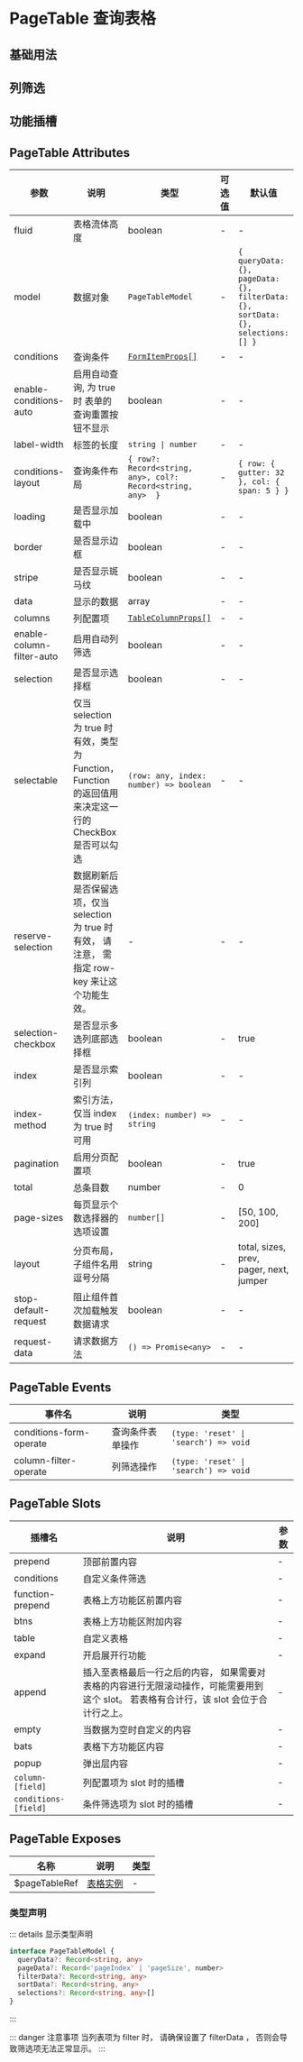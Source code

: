# PageTable 查询表格

## 基础用法

<preview path="../examples/page-table/basic.vue"></preview>

## 列筛选

<preview path="../examples/page-table/filter.vue"></preview>

## 功能插槽

<preview path="../examples/page-table/slot.vue"></preview>

## PageTable Attributes

| 参数                      | 说明                                                                                                    | 类型                                                        | 可选值 | 默认值                                                                          |
| ------------------------- | ------------------------------------------------------------------------------------------------------- | ----------------------------------------------------------- | ------ | ------------------------------------------------------------------------------- |
| fluid                     | 表格流体高度                                                                                            | boolean                                                     | -      | -                                                                               |
| model                     | 数据对象                                                                                                | `PageTableModel`                                            | -      | `{ queryData: {}, pageData: {}, filterData: {}, sortData: {}, selections: [] }` |
| conditions                | 查询条件                                                                                                | [`FormItemProps[]`](./form.md#类型声明)                     | -      | -                                                                               |
| enable-conditions-auto    | 启用自动查询, 为 true 时 表单的查询重置按钮不显示                                                       | boolean                                                     | -      | -                                                                               |
| label-width               | 标签的长度                                                                                              | `string \| number`                                          | -      | -                                                                               |
| conditions-layout         | 查询条件布局                                                                                            | `{ row?: Record<string, any>, col?: Record<string, any>  }` | -      | `{ row: { gutter: 32 }, col: { span: 5 } }`                                     |
| loading                   | 是否显示加载中                                                                                          | boolean                                                     | -      | -                                                                               |
| border                    | 是否显示边框                                                                                            | boolean                                                     | -      | -                                                                               |
| stripe                    | 是否显示斑马纹                                                                                          | boolean                                                     | -      | -                                                                               |
| data                      | 显示的数据                                                                                              | array                                                       | -      | -                                                                               |
| columns                   | 列配置项                                                                                                | [`TableColumnProps[]`](./table.md#类型声明)                 | -      | -                                                                               |
| enable-column-filter-auto | 启用自动列筛选                                                                                          | boolean                                                     | -      | -                                                                               |
| selection                 | 是否显示选择框                                                                                          | boolean                                                     | -      | -                                                                               |
| selectable                | 仅当 selection 为 true 时有效，类型为 Function，Function 的返回值用来决定这一行的 CheckBox 是否可以勾选 | `(row: any, index: number) => boolean`                      | -      | -                                                                               |
| reserve-selection         | 数据刷新后是否保留选项，仅当 selection 为 true 时有效， 请注意， 需指定 row-key 来让这个功能生效。      | -                                                           | -      | -                                                                               |
| selection-checkbox        | 是否显示多选列底部选择框                                                                                | boolean                                                     | -      | true                                                                            |
| index                     | 是否显示索引列                                                                                          | boolean                                                     | -      | -                                                                               |
| index-method              | 索引方法，仅当 index 为 true 时可用                                                                     | `(index: number) => string`                                 | -      | -                                                                               |
| pagination                | 启用分页配置项                                                                                          | boolean                                                     | -      | true                                                                            |
| total                     | 总条目数                                                                                                | number                                                      | -      | 0                                                                               |
| page-sizes                | 每页显示个数选择器的选项设置                                                                            | `number[]`                                                  | -      | [50, 100, 200]                                                                  |
| layout                    | 分页布局，子组件名用逗号分隔                                                                            | string                                                      | -      | total, sizes, prev, pager, next, jumper                                         |
| stop-default-request      | 阻止组件首次加载触发数据请求                                                                            | boolean                                                     | -      | -                                                                               |
| request-data              | 请求数据方法                                                                                            | `() => Promise<any>`                                        | -      | -                                                                               |

## PageTable Events

| 事件名                  | 说明             | 类型                                  |
| ----------------------- | ---------------- | ------------------------------------- |
| conditions-form-operate | 查询条件表单操作 | `(type: 'reset' \| 'search') => void` |
| column-filter-operate   | 列筛选操作       | `(type: 'reset' \| 'search') => void` |

## PageTable Slots

| 插槽名               | 说明                                                                                                                                    | 参数 |
| -------------------- | --------------------------------------------------------------------------------------------------------------------------------------- | ---- |
| prepend              | 顶部前置内容                                                                                                                            | -    |
| conditions           | 自定义条件筛选                                                                                                                          | -    |
| function-prepend     | 表格上方功能区前置内容                                                                                                                  | -    |
| btns                 | 表格上方功能区附加内容                                                                                                                  | -    |
| table                | 自定义表格                                                                                                                              | -    |
| expand               | 开启展开行功能                                                                                                                          | -    |
| append               | 插入至表格最后一行之后的内容， 如果需要对表格的内容进行无限滚动操作，可能需要用到这个 slot。 若表格有合计行，该 slot 会位于合计行之上。 | -    |
| empty                | 当数据为空时自定义的内容                                                                                                                | -    |
| bats                 | 表格下方功能区内容                                                                                                                      | -    |
| popup                | 弹出层内容                                                                                                                              | -    |
| `column-[field]`     | 列配置项为 slot 时的插槽                                                                                                                | -    |
| `conditions-[field]` | 条件筛选项为 slot 时的插槽                                                                                                              | -    |

## PageTable Exposes

| 名称          | 说明                                 | 类型 |
| ------------- | ------------------------------------ | ---- |
| $pageTableRef | [表格实例](./table.md#table-exposes) | -    |

### 类型声明

::: details 显示类型声明

```typescript
interface PageTableModel {
  queryData?: Record<string, any>
  pageData?: Record<'pageIndex' | 'pageSize', number>
  filterData?: Record<string, any>
  sortData?: Record<string, any>
  selections?: Record<string, any>[]
}
```

:::

::: danger 注意事项
当列表项为 filter 时， 请确保设置了 filterData ， 否则会导致筛选项无法正常显示。
:::
